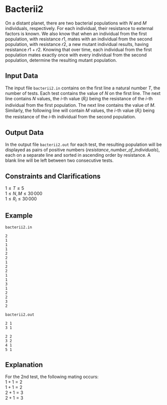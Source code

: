 # Bacterii2

On a distant planet, there are two bacterial populations with $N$ and $M$ individuals, respectively. For each individual, their resistance to external factors is known. We also know that when an individual from the first population, with resistance $r1$, mates with an individual from the second population, with resistance $r2$, a new mutant individual results, having resistance $r1 + r2$. Knowing that over time, each individual from the first population mates exactly once with every individual from the second population, determine the resulting mutant population. 

## Input Data

The input file `bacterii2.in` contains on the first line a natural number $T$, the number of tests. Each test contains the value of $N$ on the first line. The next line contains $N$ values, the $i$-th value $(R_i)$ being the resistance of the $i$-th individual from the first population. The next line contains the value of $M$. Similarly, the following line will contain $M$ values, the $i$-th value $(R_i)$ being the resistance of the $i$-th individual from the second population. 

## Output Data

In the output file `bacterii2.out` for each test, the resulting population will be displayed as pairs of positive numbers $(resistance, number\_of\_individuals)$, each on a separate line and sorted in ascending order by resistance. A blank line will be left between two consecutive tests.

## Constraints and Clarifications

$1 \leq T \leq 5$  
$1 \leq N, M \leq 30\, 000$  
$1 \leq R_i \leq 30\, 000$  

## Example

`bacterii2.in`  
```
2
1
1
1
2
2
1
2
2
1
1
3
1
2
2
3
2
```

`bacterii2.out`
```
2 1
3 1

2 2
3 2
4 1
5 1
```

## Explanation

For the 2nd test, the following mating occurs:  
$1 + 1 = 2$  
$1 + 1 = 2$  
$2 + 1 = 3$  
$2 + 1 = 3$  